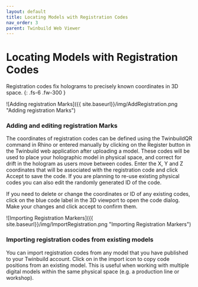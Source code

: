 ```yaml
---
layout: default
title: Locating Models with Registration Codes
nav_order: 3
parent: Twinbuild Web Viewer
---
```


# Locating Models with Registration Codes

Registration codes fix holograms to precisely known coordinates in 3D space.
{: .fs-6 .fw-300 }

![Adding registration Marks]({{ site.baseurl}}/img/AddRegistration.png "Adding registration Marks")

### Adding and editing registration Marks

The coordinates of registration codes can be defined using the TwinbuildQR command in Rhino or entered manually by clicking on the Register button in the Twinbuild web application after uploading a model. These codes will be used to place your holographic model in physical space, and correct for drift in the hologram as users move between codes. Enter the X, Y and Z coordinates that will be associated with the registration code and click Accept to save the code. If you are planning to re-use existing physical codes you can also edit the randomly generated ID of the code.

If you need to delete or change the coordinates or ID of any existing codes, click on the blue code label in the 3D viewport to open the code dialog. Make your changes and click accept to confirm them.

![Importing Registration Markers]({{ site.baseurl}}/img/ImportRegistration.png "Importing Registration Markers")

### Importing registration codes from existing models

You can import registration codes from any model that you have published to your Twinbuild account. Click on in the import icon to copy code positions from an existing model. This is useful when working with multiple digital models within the same physical space (e.g. a production line or workshop).
